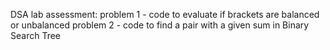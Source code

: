 DSA lab assessment:
problem 1 - code to evaluate if brackets are balanced or unbalanced
problem 2 - code to find a pair with a given sum in Binary Search Tree
